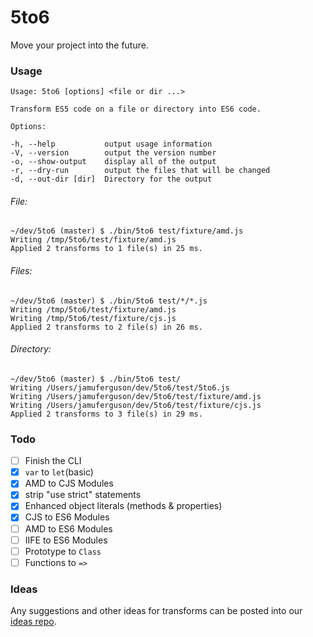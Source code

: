 # 5to6
Move your project into the future.

### Usage

```
Usage: 5to6 [options] <file or dir ...>

Transform ES5 code on a file or directory into ES6 code.

Options:

-h, --help           output usage information
-V, --version        output the version number
-o, --show-output    display all of the output
-r, --dry-run        output the files that will be changed
-d, --out-dir [dir]  Directory for the output

```

###### File:

```
~/dev/5to6 (master) $ ./bin/5to6 test/fixture/amd.js
Writing /tmp/5to6/test/fixture/amd.js
Applied 2 transforms to 1 file(s) in 25 ms.
```

###### Files:

```
~/dev/5to6 (master) $ ./bin/5to6 test/*/*.js
Writing /tmp/5to6/test/fixture/amd.js
Writing /tmp/5to6/test/fixture/cjs.js
Applied 2 transforms to 2 file(s) in 26 ms.
```

###### Directory:

```
~/dev/5to6 (master) $ ./bin/5to6 test/
Writing /Users/jamuferguson/dev/5to6/test/5to6.js
Writing /Users/jamuferguson/dev/5to6/test/fixture/amd.js
Writing /Users/jamuferguson/dev/5to6/test/fixture/cjs.js
Applied 2 transforms to 3 file(s) in 29 ms.
```

### Todo

- [ ] Finish the CLI
- [x] `var` to `let`(basic)
- [x] AMD to CJS Modules
- [x] strip "use strict" statements
- [x] Enhanced object literals (methods & properties)
- [x] CJS to ES6 Modules
- [ ] AMD to ES6 Modules
- [ ] IIFE to ES6 Modules
- [ ] Prototype to `Class`
- [ ] Functions to `=>`

### Ideas

Any suggestions and other ideas for transforms can be posted into our [ideas repo](https://github.com/5to6/ideas/issues).
